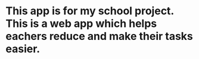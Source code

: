 # This app is for my school project. This is a web app which helps eachers reduce and make their tasks easier.
